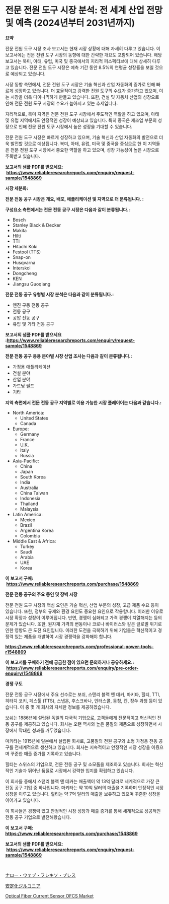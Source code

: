 <p><h1>전문 전원 도구 시장 분석: 전 세계 산업 전망 및 예측 (2024년부터 2031년까지)</h1></p><p><strong>요약</strong></p>
<p><p>전문 전원 도구 시장 조사 보고서는 현재 시장 상황에 대해 자세히 다루고 있습니다. 이 보고서에는 전문 전원 도구 시장의 동향에 대한 간략한 개요도 포함되어 있습니다. 해당 보고서는 북미, 아태, 유럽, 미국 및 중국에서의 지리적 퍼스펙티브에 대해 상세히 다루고 있습니다. 전문 전원 도구 시장은 예측 기간 동안 8.5%의 연평균 성장률을 보일 것으로 예상되고 있습니다.</p><p>시장 동향 측면에서, 전문 전원 도구 시장은 기술 혁신과 산업 자동화의 증가로 인해 빠르게 성장하고 있습니다. 더 효율적이고 강력한 전원 도구의 수요가 증가하고 있으며, 이는 시장을 더욱 다이나믹하게 만들고 있습니다. 또한, 건설 및 자동차 산업의 성장으로 인해 전문 전원 도구 시장의 수요가 높아지고 있는 추세입니다.</p><p>지리적으로, 북미 지역은 전문 전원 도구 시장에서 주도적인 역할을 하고 있으며, 아태 및 유럽 지역에서도 안정적인 성장이 예상되고 있습니다. 특히 중국은 제조업 부문의 성장으로 인해 전문 전원 도구 시장에서 높은 성장을 기대할 수 있습니다.</p><p>전문 전원 도구 시장은 빠르게 성장하고 있으며, 기술 혁신과 산업 자동화의 발전으로 더욱 발전할 것으로 예상됩니다. 북미, 아태, 유럽, 미국 및 중국을 중심으로 한 이 지역들은 전문 전원 도구 시장에서 중요한 역할을 하고 있으며, 성장 가능성이 높은 시장으로 주목받고 있습니다.</p></p>
<p><strong>보고서의 샘플 PDF를 받으세요: &nbsp;<a href="https://www.reliableresearchreports.com/enquiry/request-sample/1548869">https://www.reliableresearchreports.com/enquiry/request-sample/1548869</a></strong></p>
<p><strong>시장 세분화:</strong></p>
<p><strong> 전문 전동 공구 시장은 개요, 배포, 애플리케이션 및 지역으로 더 분류됩니다. :</strong></p>
<p><strong>구성요소 측면에서는 전문 전동 공구 시장은 다음과 같이 분류됩니다.:</strong></p>
<p><ul><li>Bosch</li><li>Stanley Black & Decker</li><li>Makita</li><li>Hilti</li><li>TTI</li><li>Hitachi Koki</li><li>Festool (TTS)</li><li>Snap-on</li><li>Husqvarna</li><li>Interskol</li><li>Dongcheng</li><li>KEN</li><li>Jiangsu Guoqiang</li></ul></p>
<p><strong> 전문 전동 공구 유형별 시장 분석은 다음과 같이 분류됩니다.:</strong></p>
<p><ul><li>엔진 구동 전동 공구</li><li>전동 공구</li><li>공압 전동 공구</li><li>유압 및 기타 전동 공구</li></ul></p>
<p><strong>보고서의 샘플 PDF를 받으세요 :<a href="https://www.reliableresearchreports.com/enquiry/request-sample/1548869">https://www.reliableresearchreports.com/enquiry/request-sample/1548869</a></strong></p>
<p><strong> 전문 전동 공구 응용 분야별 시장 산업 조사는 다음과 같이 분류됩니다.:</strong></p>
<p><ul><li>가정용 애플리케이션</li><li>건설 분야</li><li>산업 분야</li><li>가드닝 필드</li><li>기타</li></ul></p>
<p><strong>지역 측면에서 전문 전동 공구 지역별로 이용 가능한 시장 플레이어는 다음과 같습니다.:</strong></p>
<p><ul>
    <li>
        North America:
        <ul>
            <li>United States</li>
            <li>Canada</li>
        </ul>
    </li>
    <li>
        Europe:
        <ul>
            <li>Germany</li>
            <li>France</li>
            <li>U.K.</li>
            <li>Italy</li>
            <li>Russia</li>
        </ul>
    </li>
    <li>
        Asia-Pacific:
        <ul>
            <li>China</li>
            <li>Japan</li>
            <li>South Korea</li>
            <li>India</li>
            <li>Australia</li>
            <li>China Taiwan</li>
            <li>Indonesia</li>
            <li>Thailand</li>
            <li>Malaysia</li>
        </ul>
    </li>
    <li>
        Latin America:
        <ul>
            <li>Mexico</li>
            <li>Brazil</li>
            <li>Argentina Korea</li>
            <li>Colombia</li>
        </ul>
    </li>
    <li>
        Middle East & Africa:
        <ul>
            <li>Turkey</li>
            <li>Saudi</li>
            <li>Arabia</li>
            <li>UAE</li>
            <li>Korea</li>
        </ul>
    </li>
    </ul></p>
<p><strong>이 보고서 구매: &nbsp;<a href="https://www.reliableresearchreports.com/purchase/1548869">https://www.reliableresearchreports.com/purchase/1548869</a></strong></p>
<p><strong>전문 전동 공구의 주요 동인 및 장벽 시장</strong></p>
<p><p>전문 전원 도구 시장의 핵심 요인은 기술 혁신, 산업 부문의 성장, 고급 제품 수요 등이 있습니다. 또한, 정부의 규제와 환경 요인도 중요한 요인으로 작용합니다. 이러한 이유로 시장 확장과 성장이 이루어집니다. 반면, 경쟁이 심화되고 가격 경쟁이 치열해지는 등의 문제가 있습니다. 또한, 원자재 가격의 변동이나 코로나 바이러스와 같은 글로벌 위기로 인한 영향도 큰 도전 요인입니다. 이러한 도전을 극복하기 위해 기업들은 혁신적이고 경쟁력 있는 제품을 개발하여 시장 경쟁력을 강화해야 합니다.</p></p>
<p><strong><a href="https://www.reliableresearchreports.com/professional-power-tools-r1548869">https://www.reliableresearchreports.com/professional-power-tools-r1548869</a></strong></p>
<p><strong>이 보고서를 구매하기 전에 궁금한 점이 있으면 문의하거나 공유하세요.: &nbsp;<a href="https://www.reliableresearchreports.com/enquiry/pre-order-enquiry/1548869">https://www.reliableresearchreports.com/enquiry/pre-order-enquiry/1548869</a></strong></p>
<p><strong>경쟁 구도</strong></p>
<p><p>전문 전동 공구 시장에서 주요 선수로는 보쉬, 스탠리 블랙 앤 데커, 마키타, 힐티, TTI, 히타치 코키, 페스툴 (TTS), 스냅온, 후스크바나, 인터스콜, 동청, 켄, 장쑤 과청 등이 있습니다. 이 중 몇 개 회사의 자세한 정보를 제공하겠습니다. </p><p>보쉬는 1886년에 설립된 독일의 다국적 기업으로, 고객들에게 전문적이고 혁신적인 전동 공구를 제공하고 있습니다. 회사는 오랜 역사와 높은 품질의 제품으로 성장하면서 시장에서 막대한 성과를 거두었습니다. </p><p>마키타는 1915년에 일본에서 설립된 회사로, 고품질의 전원 공구와 소형 가정용 전동 공구를 전세계적으로 생산하고 있습니다. 회사는 지속적이고 안정적인 시장 성장을 이뤘으며 꾸준한 매출 증가를 기록하고 있습니다. </p><p>힐티는 스위스의 기업으로, 전문 전동 공구 및 소모품을 제조하고 있습니다. 회사는 혁신적인 기술과 뛰어난 품질로 시장에서 강력한 입지를 확립하고 있습니다. </p><p>이 회사들 중에서 스탠리 블랙 앤 데커는 매출액이 약 13억 달러로 세계적으로 가장 큰 전동 공구 기업 중 하나입니다. 마키타는 약 10억 달러의 매출을 기록하며 안정적인 시장 성장을 이루고 있습니다. 힐티는 약 7억 달러의 매출을 보유하고 있으며 꾸준한 성장을 이어가고 있습니다. </p><p>이 회사들은 경쟁력 있고 안정적인 시장 성장과 매출 증가를 통해 세계적으로 성공적인 전동 공구 기업으로 발전해왔습니다.</p></p>
<p><strong>이 보고서 구매: &nbsp; <a href="https://www.reliableresearchreports.com/purchase/1548869">https://www.reliableresearchreports.com/purchase/1548869</a></strong></p>
<p><strong>보고서의 샘플 PDF를 받으세요: &nbsp;<a href="https://www.reliableresearchreports.com/enquiry/request-sample/1548869">https://www.reliableresearchreports.com/enquiry/request-sample/1548869</a></strong><strong></strong></p>
<p>&nbsp;</p>
<p><p><a href="https://github.com/LeanneBruen2023/Market-Research-Report-List-1/blob/main/611438326375.md">ナロー・ウェブ・フレキソ・プレス</a></p><p><a href="https://github.com/zekaoe592392/Market-Research-Report-List-1/blob/main/611736326376.md">安定化ジルコニア</a></p><p><a href="https://nifty-kite-d51.notion.site/Optical-Fiber-Current-Sensor-OFCS-Market-Exploring-Market-Share-Market-Trends-and-Future-Growth-ea9ab2570a1f4ae49079fd9e5383db78">Optical Fiber Current Sensor OFCS Market</a></p></p>